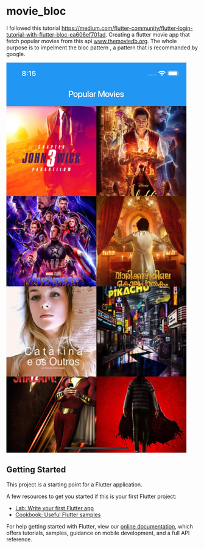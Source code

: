 # movie_bloc
I followed this tutorial https://medium.com/flutter-community/flutter-login-tutorial-with-flutter-bloc-ea606ef701ad.
Creating a flutter movie app that fetch popular movies from this api www.themoviedb.org.
The whole purpose is to impelment the bloc pattern , a pattern that is recommanded by google.

![](https://github.com/ElmouradiAmine/Popular-Movies/blob/master/flutter_01.png)

## Getting Started

This project is a starting point for a Flutter application.

A few resources to get you started if this is your first Flutter project:

- [Lab: Write your first Flutter app](https://flutter.dev/docs/get-started/codelab)
- [Cookbook: Useful Flutter samples](https://flutter.dev/docs/cookbook)

For help getting started with Flutter, view our 
[online documentation](https://flutter.dev/docs), which offers tutorials, 
samples, guidance on mobile development, and a full API reference.
